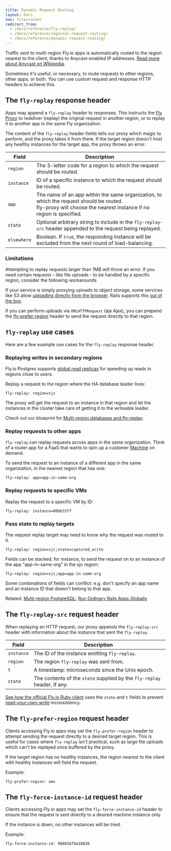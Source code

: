 ```yaml
---
title: Dynamic Request Routing
layout: docs
nav: firecracker
redirect_from:
  - /docs/reference/fly-replay/
  - /docs/reference/regional-request-routing/
  - /docs/reference/dynamic-request-routing/
---
```


Traffic sent to multi-region Fly.io apps is automatically routed to the region nearest to the client, thanks to Anycast-enabled IP addresses. [Read more about Anycast on Wikipedia](https://en.wikipedia.org/wiki/Anycast).

Sometimes it's useful, or necessary, to route requests to other regions, other apps, or both. You can use custom request and response HTTP headers to achieve this.

## The `fly-replay` response header

Apps may append a `fly-replay` header to responses. This instructs the [Fly Proxy](/docs/reference/fly-proxy) to redeliver (replay) the original request in another region, or to replay it to another app in the same Fly organization.

The content of the `fly-replay` header fields tells our proxy which magic to perform, and the proxy takes it from there. If the target region doesn't host any healthy instances for the target app, the proxy throws an error.

|Field |Description |
|---|---|
|`region` | The 3-letter code for a region to which the request should be routed. |
|`instance` | ID of a specific instance to which the request should be routed. |
|`app` | The name of an app within the same organization, to which the request should be routed.<br>fly-proxy will choose the nearest instance if no region is specified.|
|`state` | Optional arbitrary string to include in the `fly-replay-src` header appended to the request being replayed. |
|`elsewhere` | Boolean. If `true`, the responding instance will be excluded from the next round of load-balancing. |

### Limitations

Attempting to replay requests larger than 1MB will throw an error. If you need certain requests - like file uploads - to be handled by a specific region, consider the following workarounds.

If your service is simply proxying uploads to object storage, some services like S3 allow [uploading directly from the browser](https://aws.amazon.com/blogs/compute/uploading-to-amazon-s3-directly-from-a-web-or-mobile-application/). Rails supports this [out of the box](https://guides.rubyonrails.org/active_storage_overview.html#direct-uploads).

If you can perform uploads via `XMLHTTPRequest` (aja Ajax), you can prepend the [fly-prefer-region](#the-fly-prefer-region-request-header) header to send the request directly to that region.


## `fly-replay` use cases

Here are a few example use cases for the `fly-replay` response header.

### Replaying writes in secondary regions

Fly.io Postgres supports [global read replicas](/docs/postgres/high-availability-and-global-replication) for speeding up reads in regions close to users.

Replay a request to the region where the HA database leader lives:
```
fly-replay: region=sjc
```

The proxy will get the request to an instance in that region and let the instances in the cluster take care of getting it to the writeable leader.

Check out our blueprint for [Multi-region databases and fly-replay](/docs/blueprints/multi-region-fly-replay/).

### Replay requests to other apps

`fly-replay` can replay requests across apps in the same organization. Think of a router app for a FaaS that wants to spin up a customer [Machine](/docs/machines/) on demand.

To send the request to an instance of a different app in the same organization, in the nearest region that has one:
```
fly-replay: app=app-in-same-org
```

### Replay requests to specific VMs

Replay the request to a specific VM by ID:
```
fly-replay: instance=00bb33ff
```

### Pass state to replay targets

The request replay target may need to know why the request was routed to it.
```
fly-replay: region=sjc;state=captured_write
```

Fields can be stacked; for instance, to send the request on to an instance of the app "app-in-same-org" in the sjc region:
```
fly-replay: region=sjc;app=app-in-same-org
```

Some combinations of fields can conflict: e.g. don't specify an app name and an instance ID that doesn't belong to that app.

Related: [Multi-region PostgreSQL](/docs/postgres/high-availability-and-global-replication); [Run Ordinary Rails Apps Globally](/blog/run-ordinary-rails-apps-globally/)

## The `fly-replay-src` request header

When replaying an HTTP request, our proxy appends the `fly-replay-src` header with information about the instance that sent the `fly-replay`.

|Field |Description |
|---|---|
|`instance` | The ID of the instance emitting `fly-replay`. |
|`region` | The region `fly-replay` was sent from. |
|`t` | A timestamp: microseconds since the Unix epoch. |
|`state` | The contents of the `state` supplied by the `fly-replay` header, if any. |

[See how the official Fly.io Ruby client](https://github.com/superfly/fly-ruby/blob/main/lib/fly-ruby/regional_database.rb#L74-L76) uses the `state` and `t` fields to prevent [read-your-own-write](https://jepsen.io/consistency/models/read-your-writes) inconsistency.

## The `fly-prefer-region` request header

Clients accessing Fly.io apps may set the `fly-prefer-region` header to attempt sending the request directly to a desired target region. This is useful for cases where `fly-replay` isn't practical, such as large file uploads which can't be replayed once buffered by the proxy.

If the target region has no healthy instances, the region nearest to the client with healthy instances will field the request.

Example:
```
fly-prefer-region: ams
```

## The `fly-force-instance-id` request header

Clients accessing Fly.io apps may set the `fly-force-instance-id` header to ensure that the request is sent directly to a desired machine instance only. 

If the instance is down, no other instances will be tried.

Example:
```
fly-force-instance-id: 90801679a10038
```
